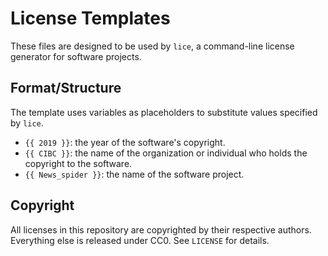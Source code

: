 # License Templates

These files are designed to be used by `lice`, a command-line license generator
for software projects. 

## Format/Structure

The template uses variables as placeholders to substitute values specified by
`lice`.

* `{{ 2019 }}`: the year of the software's copyright.
* `{{ CIBC }}`: the name of the organization or individual who holds
the copyright to the software.
* `{{ News_spider }}`: the name of the software project.

## Copyright

All licenses in this repository are copyrighted by their respective authors.
Everything else is released under CC0. See `LICENSE` for details.

